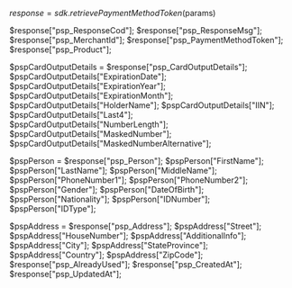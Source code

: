 $response = sdk.retrievePaymentMethodToken($params)

$response["psp_ResponseCod"];
$response["psp_ResponseMsg"];
$response["psp_MerchantId"];
$response["psp_PaymentMethodToken"];
$response["psp_Product"];

$pspCardOutputDetails = $response["psp_CardOutputDetails"];
$pspCardOutputDetails["ExpirationDate"];
$pspCardOutputDetails["ExpirationYear"];
$pspCardOutputDetails["ExpirationMonth"];
$pspCardOutputDetails["HolderName"];
$pspCardOutputDetails["IIN"];
$pspCardOutputDetails["Last4"];
$pspCardOutputDetails["NumberLength"];
$pspCardOutputDetails["MaskedNumber"];
$pspCardOutputDetails["MaskedNumberAlternative"];

$pspPerson = $response["psp_Person"];
$pspPerson["FirstName"];
$pspPerson["LastName"];
$pspPerson["MiddleName"];
$pspPerson["PhoneNumber1"];
$pspPerson["PhoneNumber2"];
$pspPerson["Gender"];
$pspPerson["DateOfBirth"];
$pspPerson["Nationality"];
$pspPerson["IDNumber"];
$pspPerson["IDType"];

$pspAddress = $response["psp_Address"];
$pspAddress["Street"];
$pspAddress["HouseNumber"];
$pspAddress["AdditionalInfo"];
$pspAddress["City"];
$pspAddress["StateProvince"];
$pspAddress["Country"];
$pspAddress["ZipCode"];
$response["psp_AlreadyUsed"];
$response["psp_CreatedAt"];
$response["psp_UpdatedAt"];
